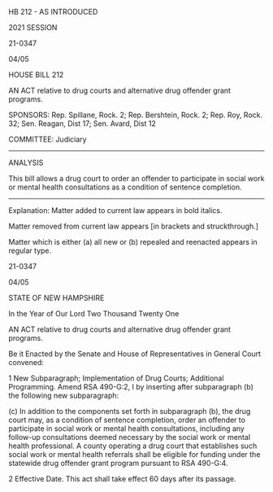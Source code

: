  HB 212 - AS INTRODUCED

 

 

2021 SESSION

 21-0347

 04/05

 

HOUSE BILL 212

 

AN ACT relative to drug courts and alternative drug offender grant programs.

 

SPONSORS: Rep. Spillane, Rock. 2; Rep. Bershtein, Rock. 2; Rep. Roy, Rock. 32; Sen. Reagan, Dist 17; Sen. Avard, Dist 12

 

COMMITTEE: Judiciary

 

-----------------------------------------------------------------

 

ANALYSIS

 

 This bill allows a drug court to order an offender to participate in social work or mental health consultations as a condition of sentence completion.

 

- - - - - - - - - - - - - - - - - - - - - - - - - - - - - - - - - - - - - - - - - - - - - - - - - - - - - - - - - - - - - - - - - - - - - - - - - - - 

 

Explanation: Matter added to current law appears in bold italics.

 Matter removed from current law appears [in brackets and struckthrough.]

 Matter which is either (a) all new or (b) repealed and reenacted appears in regular type.

 21-0347

 04/05

 

STATE OF NEW HAMPSHIRE

 

In the Year of Our Lord Two Thousand Twenty One

 

AN ACT relative to drug courts and alternative drug offender grant programs.

 

Be it Enacted by the Senate and House of Representatives in General Court convened:

 

 1 New Subparagraph; Implementation of Drug Courts; Additional Programming. Amend RSA 490-G:2, I by inserting after subparagraph (b) the following new subparagraph:

 (c) In addition to the components set forth in subparagraph (b), the drug court may, as a condition of sentence completion, order an offender to participate in social work or mental health consultations, including any follow-up consultations deemed necessary by the social work or mental health professional. A county operating a drug court that establishes such social work or mental health referrals shall be eligible for funding under the statewide drug offender grant program pursuant to RSA 490-G:4.

 2 Effective Date. This act shall take effect 60 days after its passage.

